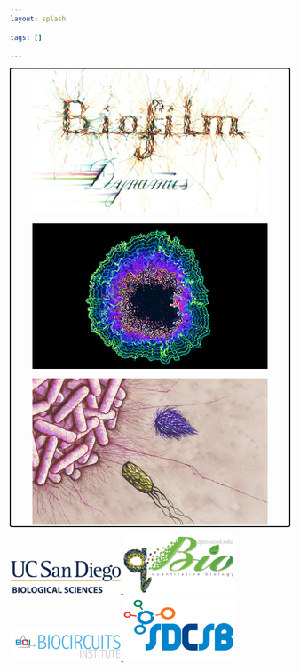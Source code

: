 ```yaml
---
layout: splash

tags: []

---
```


<div class="bss-slides num1" tabindex="1" autofocus="autofocus">
    <figure>
      <img src="/assets/images/art/biofilm_dynamics.jpg" width="800px" />
    </figure>
    <figure>
      <img src="/assets/images/art/psychedelic_biofilm.jpg" width="800px" />
    </figure>
    <figure>
      <img src="/assets/images/art/swimming_bacteria.jpg" width="800px" />
    </figure>
</div> <!-- // bss-slides -->


<p float="left">
  <a href="https://biology.ucsd.edu/"> <img src="/assets/images/orgs/ucsd_biosciences.png" width="200" />
  <a href="https://qbio.ucsd.edu/index.php"> <img src="/assets/images/orgs/qbio.png" width="200" />
  <a href="http://biocircuits.ucsd.edu/"> <img src="/assets/images/orgs/biocircuits_institute.png" width="200" />
  <a href="http://sdcsb.ucsd.edu/"> <img src="/assets/images/orgs/sdcsb.png" width="200" />

<script src="js/hammer.min.js"></script><!-- for swipe support on touch interfaces -->
<script src="js/better-simple-slideshow.min.js"></script>
<script>
var opts = {
    auto : {
        speed : 3500, 
        pauseOnHover : true
    },
    fullScreen : false, 
    swipe : true
};
makeBSS('.num1', opts);
</script>
